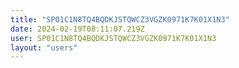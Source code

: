 ```yaml
---
title: "SP01C1N8TQ4BQDKJSTQWCZ3VGZK0971K7K01X1N3"
date: 2024-02-19T08:11:07.219Z
user: SP01C1N8TQ4BQDKJSTQWCZ3VGZK0971K7K01X1N3
layout: "users"
---
```

    